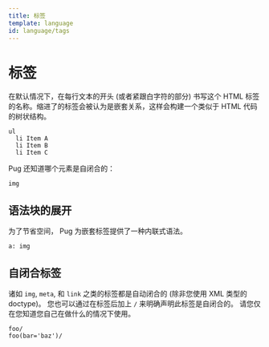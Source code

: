 ```yaml
---
title: 标签
template: language
id: language/tags
---
```


# 标签

在默认情况下，在每行文本的开头 (或者紧跟白字符的部分) 书写这个 HTML 标签的名称。缩进了的标签会被认为是嵌套关系，这样会构建一个类似于 HTML 代码的树状结构。

```pug-preview
ul
  li Item A
  li Item B
  li Item C
```

Pug 还知道哪个元素是自闭合的：

```pug-preview
img
```

## 语法块的展开

为了节省空间， Pug 为嵌套标签提供了一种内联式语法。

```pug-preview
a: img
```

## 自闭合标签

诸如 `img`, `meta`, 和 `link` 之类的标签都是自动闭合的 (除非您使用 XML 类型的 doctype)。 您也可以通过在标签后加上 `/` 来明确声明此标签是自闭合的。 请您仅在您知道您自己在做什么的情况下使用。

```pug-preview
foo/
foo(bar='baz')/
```
